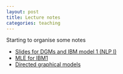 ```yaml
---
layout: post
title: Lecture notes
categories: teaching
---
```



Starting to organise some notes

* [Slides for DGMs and IBM model 1 (NLP I)](/resources/courses/slides-dgm-ibm1.pdf)
* [MLE for IBM1](/resources/courses/notes-mle-ibm1.pdf)
* [Directed graphical models](/resources/courses/notes-dgm.pdf)
